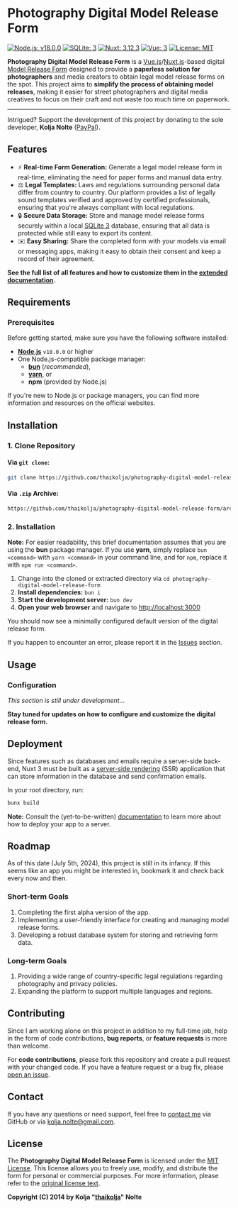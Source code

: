 # Photography Digital Model Release Form

[![Node.js: v18.0.0](https://img.shields.io/badge/Node.js-v18.0.0-brightgreen.svg)](https://nodejs.org/en/download/package-manager/) [![SQLite: 3](https://img.shields.io/badge/SQLite-3-blue.svg)](https://www.npmjs.com/package/sqlite3) [![Nuxt: 3.12.3](https://img.shields.io/badge/Nuxt-3.12..3-green.svg)](https://v3.nuxtjs.org/) [![Vue: 3](https://img.shields.io/badge/Vue-3-occar.svg)](https://v3.vuejs.org/) [![License: MIT](https://img.shields.io/badge/License-MIT-yellow.svg)](https://opensource.org/licenses/MIT)

**Photography Digital Model Release Form** is a [Vue.js](https://github.com/vuejs/core)/[Nuxt.js](https://github.com/nuxt/nuxt)-based digital [Model Release Form](https://rps.org/media/4kvcamlr/rps-model-release-form-pdf.pdf) designed to provide a **paperless solution for photographers** and media creators to obtain legal model release forms on the spot. This project aims to **simplify the process of obtaining model releases**, making it easier for street photographers and digital media creatives to focus on their craft and not waste too much time on paperwork.

----

Intrigued? Support the development of this project by donating to the sole developer, **Kolja Nolte** ([PayPal](https://paypal.me/thaikolja)).

## Features

* ⚡️ **Real-time Form Generation:** Generate a legal model release form in real-time, eliminating the need for paper forms and manual data entry.
* ⚖️ **Legal Templates:** Laws and regulations surrounding personal data differ from country to country. Our platform provides a list of legally sound templates verified and approved by certified professionals, ensuring that you're always compliant with local regulations.
* 🔒 **Secure Data Storage:** Store and manage model release forms securely within a local [SQLite 3](https://www.npmjs.com/package/sqlite3) database, ensuring that all data is protected while still easy to export its content.
* ✉️ **Easy Sharing:** Share the completed form with your models via email or messaging apps, making it easy to obtain their consent and keep a record of their agreement.

**See the full list of all features and how to customize them in the [extended documentation](#).**

## Requirements

### Prerequisites

Before getting started, make sure you have the following software installed:

* [**Node.js**](https://nodejs.org/en/download/package-manager) `v18.0.0` or higher
* One Node.js-compatible package manager:
  * [**bun**](https://bun.sh/docs/installation#installing) (*recommended*),
  * [**yarn**](https://classic.yarnpkg.com/en/docs/install), or
  * **npm** (provided by Node.js)

If you're new to Node.js or package managers, you can find more information and resources on the official websites.

## Installation

### 1. Clone Repository

#### Via `git clone`:

```bash
git clone https://github.com/thaikolja/photography-digital-model-release-form.git
```

#### Via `.zip` Archive:

```bash
https://github.com/thaikolja/photography-digital-model-release-form/archive/refs/heads/main.zip
```

### 2. Installation

**Note:** For easier readability, this brief documentation assumes that you are using the **bun** package manager. If you use **yarn**, simply replace `bun <command>` with `yarn <command>` in your command line, and for `npm`, replace it with `npm run <command>`.

1. Change into the cloned or extracted directory via `cd photography-digital-model-release-form`
2. **Install dependencies:** `bun i`
3. **Start the development server:** `bun dev`
4. **Open your web browser** and navigate to [http://localhost:3000](http://localhost:3000)

You should now see a minimally configured default version of the digital release form.

If you happen to encounter an error, please report it in the [Issues](https://github.com/thaikolja/photography-digital-model-release-form/issues/new) section.

## Usage

### Configuration

*This section is still under development...*

**Stay tuned for updates on how to configure and customize the digital release form.**

## Deployment

Since features such as databases and emails require a server-side back-end, Nuxt 3 must be built as a [server-side rendering](https://nuxt.com/docs/guide/concepts/rendering) (SSR) application that can store information in the database and send confirmation emails.

In your root directory, run:

```bash
bunx build
```

**Note:** Consult the (yet-to-be-written) [documentation](#) to learn more about how to deploy your app to a server.

## Roadmap

As of this date (July 5th, 2024), this project is still in its infancy. If this seems like an app you might be interested in, bookmark it and check back every now and then.

### Short-term Goals

1. Completing the first alpha version of the app.
2. Implementing a user-friendly interface for creating and managing model release forms.
3. Developing a robust database system for storing and retrieving form data.

### Long-term Goals

1. Providing a wide range of country-specific legal regulations regarding photography and privacy policies.
2. Expanding the platform to support multiple languages and regions.

## Contributing

Since I am working alone on this project in addition to my full-time job, help in the form of code contributions, **bug reports**, or **feature requests** is more than welcome.

For **code contributions**, please fork this repository and create a pull request with your changed code. If you have a feature request or a bug fix, please [open an issue](https://github.com/thaikolja/photography-digital-model-release-form/issues/new).

## Contact

If you have any questions or need support, feel free to [contact me](https://github.com/thaikolja) via GitHub or via [kolja.nolte@gmail.com](mailto:kolja.nolte@gmail.com).

## License

The **Photography Digital Model Release Form** is licensed under the [MIT License](https://opensource.org/licenses/MIT). This license allows you to freely use, modify, and distribute the form for personal or commercial purposes. For more information, please refer to the [original license text](https://opensource.org/licenses/MIT).

**Copyright (C) 2014 by Kolja "[thaikolja](https://github.com/thaikolja)" Nolte**
